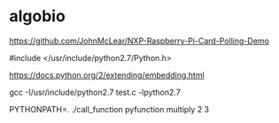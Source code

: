 algobio
=======

https://github.com/JohnMcLear/NXP-Raspberry-Pi-Card-Polling-Demo


#include </usr/include/python2.7/Python.h>

https://docs.python.org/2/extending/embedding.html

gcc -I/usr/include/python2.7 test.c -lpython2.7

PYTHONPATH=. ./call_function pyfunction multiply 2 3
